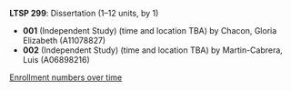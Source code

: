 **LTSP 299**: Dissertation (1–12 units, by 1)

- **001** (Independent Study) (time and location TBA) by Chacon, Gloria Elizabeth (A11078827)
- **002** (Independent Study) (time and location TBA) by Martin-Cabrera, Luis (A06898216)

[Enrollment numbers over time](./LTSP299.tsv)
